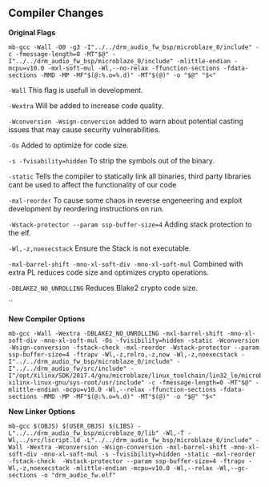 ## Compiler Changes
**Original Flags**
~~~ 
mb-gcc -Wall -O0 -g3 -I"../../drm_audio_fw_bsp/microblaze_0/include" -c -fmessage-length=0 -MT"$@" -I"../../drm_audio_fw_bsp/microblaze_0/include" -mlittle-endian -mcpu=v10.0 -mxl-soft-mul -Wl,--no-relax -ffunction-sections -fdata-sections -MMD -MP -MF"$(@:%.o=%.d)" -MT"$(@)" -o "$@" "$<"
~~~

``-Wall`` This flag is usefull in development.

``-Wextra`` Will be added to increase code quality.

``-Wconversion -Wsign-conversion`` added to warn about potential casting issues that may cause security vulnerabilities.

``-Os`` Added to optimize for code size.

``-s -fvisability=hidden`` To strip the symbols out of the binary.

``-static`` Tells the compiler to statically link all binaries, third party libraries cant be used to affect the functionality of our code

``-mxl-reorder`` To cause some chaos in reverse engeneering and exploit development by reordering instructions on run.

``-Wstack-protector --param ssp-buffer-size=4`` Adding stack protection to the elf.

``-Wl,-z,noexecstack`` Ensure the Stack is not executable.

``-mxl-barrel-shift -mno-xl-soft-div -mno-xl-soft-mul`` Combined with extra PL reduces code size and optimizes crypto operations.

``-DBLAKE2_NO_UNROLLING`` Reduces Blake2 crypto code size.

``

**New Compiler Options**
~~~
mb-gcc -Wall -Wextra -DBLAKE2_NO_UNROLLING -mxl-barrel-shift -mno-xl-soft-div -mno-xl-soft-mul -Os -fvisibility=hidden -static -Wconversion -Wsign-conversion -fstack-check -mxl-reorder -Wstack-protector --param ssp-buffer-size=4 -ftrapv -Wl,-z,relro,-z,now -Wl,-z,noexecstack -I"../../drm_audio_fw_bsp/microblaze_0/include" -I"../../drm_audio_fw/src/include" -I"/opt/Xilinx/SDK/2017.4/gnu/microblaze/linux_toolchain/lin32_le/microblazeel-xilinx-linux-gnu/sys-root/usr/include" -c -fmessage-length=0 -MT"$@" -mlittle-endian -mcpu=v10.0 -Wl,--relax -ffunction-sections -fdata-sections -MMD -MP -MF"$(@:%.o=%.d)" -MT"$(@)" -o "$@" "$<"
~~~

**New Linker Options**
~~~
mb-gcc $(OBJS) $(USER_OBJS) $(LIBS) -L"../../drm_audio_fw_bsp/microblaze_0/lib" -Wl,-T -Wl,../src/lscript.ld -L"../../drm_audio_fw_bsp/microblaze_0/include" -Wall -Wextra -Wconversion -Wsign-conversion -mxl-barrel-shift -mno-xl-soft-div -mno-xl-soft-mul -s -fvisibility=hidden -static -mxl-reorder -fstack-check  -Wstack-protector --param ssp-buffer-size=4 -ftrapv -Wl,-z,noexecstack -mlittle-endian -mcpu=v10.0 -Wl,--relax -Wl,--gc-sections -o "drm_audio_fw.elf"
~~~

